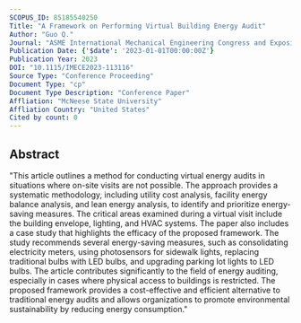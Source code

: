 ```yaml
---
SCOPUS_ID: 85185540250
Title: "A Framework on Performing Virtual Building Energy Audit"
Author: "Guo Q."
Journal: "ASME International Mechanical Engineering Congress and Exposition, Proceedings (IMECE)"
Publication Date: {'$date': '2023-01-01T00:00:00Z'}
Publication Year: 2023
DOI: "10.1115/IMECE2023-113116"
Source Type: "Conference Proceeding"
Document Type: "cp"
Document Type Description: "Conference Paper"
Affliation: "McNeese State University"
Affliation Country: "United States"
Cited by count: 0
---
```


## Abstract
"This article outlines a method for conducting virtual energy audits in situations where on-site visits are not possible. The approach provides a systematic methodology, including utility cost analysis, facility energy balance analysis, and lean energy analysis, to identify and prioritize energy-saving measures. The critical areas examined during a virtual visit include the building envelope, lighting, and HVAC systems. The paper also includes a case study that highlights the efficacy of the proposed framework. The study recommends several energy-saving measures, such as consolidating electricity meters, using photosensors for sidewalk lights, replacing traditional bulbs with LED bulbs, and upgrading parking lot lights to LED bulbs. The article contributes significantly to the field of energy auditing, especially in cases where physical access to buildings is restricted. The proposed framework provides a cost-effective and efficient alternative to traditional energy audits and allows organizations to promote environmental sustainability by reducing energy consumption."
